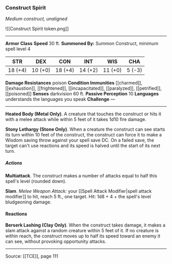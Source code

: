 ### Construct Spirit
_Medium construct, unaligned_

![[Construct Spirit token.png]]


---

**Armor Class** 
**Speed** 30 ft.
**Summoned By:** Summon Construct, minimum spell level 4

| STR     | DEX     | CON     | INT     | WIS     | CHA     |
|---------|---------|---------|---------|---------|---------|
| 18 (+4) | 10 (+0) | 18 (+4) | 14 (+2) | 11 (+0) | 5 (-3) |

**Damage Resistances** poison
**Condition Immunities** [[charmed]], [[exhaustion]], [[frightened]], [[incapacitated]], [[paralyzed]], [[petrified]], [[poisoned]]
**Senses** darkvision 60 ft.
**Passive Perception** 10
**Languages** understands the languages you speak
**Challenge** —

---

**Heated Body (Metal Only)**. A creature that touches the construct or hits it with a melee attack while within 5 feet of it takes 1d10 fire damage.

**Stony Lethargy (Stone Only)**. When a creature the construct can see starts its turn within 10 feet of the construct, the construct can force it to make a Wisdom saving throw against your spell save DC. On a failed save, the target can't use reactions and its speed is halved until the start of its next turn.

##### Actions
**Multiattack**. The construct makes a number of attacks equal to half this spell's level (rounded down).

**Slam**. _Melee Weapon Attack:_ your [[Spell Attack Modifier|spell attack modifier]] to hit, reach 5 ft., one target. Hit: 1d8 + 4 + the spell's level bludgeoning damage.

#### Reactions
**Berserk Lashing (Clay Only)**. When the construct takes damage, it makes a slam attack against a random creature within 5 feet of it. If no creature is within reach, the construct moves up to half its speed toward an enemy it can see, without provoking opportunity attacks.


---

Source: [[TCE]], page 111
